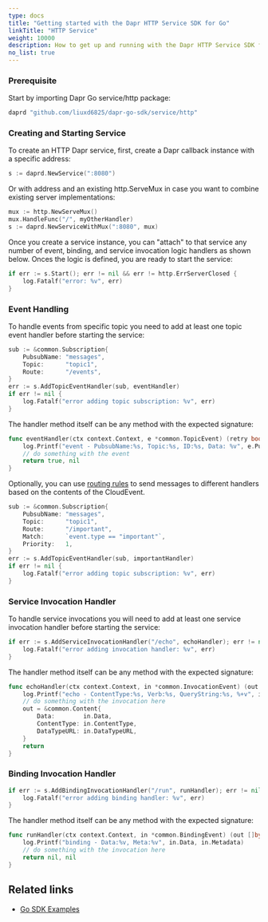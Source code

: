 ```yaml
---
type: docs
title: "Getting started with the Dapr HTTP Service SDK for Go"
linkTitle: "HTTP Service"
weight: 10000
description: How to get up and running with the Dapr HTTP Service SDK for Go
no_list: true
---
```


### Prerequisite
Start by importing Dapr Go service/http package:

```go
daprd "github.com/liuxd6825/dapr-go-sdk/service/http"
```

### Creating and Starting Service
To create an HTTP Dapr service, first, create a Dapr callback instance with a specific address:

```go
s := daprd.NewService(":8080")
```

Or with address and an existing http.ServeMux in case you want to combine existing server implementations:

```go
mux := http.NewServeMux()
mux.HandleFunc("/", myOtherHandler)
s := daprd.NewServiceWithMux(":8080", mux)
```

Once you create a service instance, you can "attach" to that service any number of event, binding, and service invocation logic handlers as shown below. Onces the logic is defined, you are ready to start the service:

```go
if err := s.Start(); err != nil && err != http.ErrServerClosed {
	log.Fatalf("error: %v", err)
}
```

### Event Handling
To handle events from specific topic you need to add at least one topic event handler before starting the service:

```go
sub := &common.Subscription{
	PubsubName: "messages",
	Topic:      "topic1",
	Route:      "/events",
}
err := s.AddTopicEventHandler(sub, eventHandler)
if err != nil {
	log.Fatalf("error adding topic subscription: %v", err)
}
```

The handler method itself can be any method with the expected signature:

```go
func eventHandler(ctx context.Context, e *common.TopicEvent) (retry bool, err error) {
	log.Printf("event - PubsubName:%s, Topic:%s, ID:%s, Data: %v", e.PubsubName, e.Topic, e.ID, e.Data)
	// do something with the event
	return true, nil
}
```

Optionally, you can use [routing rules](https://docs.dapr.io/developing-applications/building-blocks/pubsub/howto-route-messages/) to send messages to different handlers based on the contents of the CloudEvent.

```go
sub := &common.Subscription{
	PubsubName: "messages",
	Topic:      "topic1",
	Route:      "/important",
	Match:      `event.type == "important"`,
	Priority:   1,
}
err := s.AddTopicEventHandler(sub, importantHandler)
if err != nil {
	log.Fatalf("error adding topic subscription: %v", err)
}
```

### Service Invocation Handler
To handle service invocations you will need to add at least one service invocation handler before starting the service:

```go
if err := s.AddServiceInvocationHandler("/echo", echoHandler); err != nil {
	log.Fatalf("error adding invocation handler: %v", err)
}
```

The handler method itself can be any method with the expected signature:


```go
func echoHandler(ctx context.Context, in *common.InvocationEvent) (out *common.Content, err error) {
	log.Printf("echo - ContentType:%s, Verb:%s, QueryString:%s, %+v", in.ContentType, in.Verb, in.QueryString, string(in.Data))
	// do something with the invocation here 
	out = &common.Content{
		Data:        in.Data,
		ContentType: in.ContentType,
		DataTypeURL: in.DataTypeURL,
	}
	return
}
```

### Binding Invocation Handler

```go
if err := s.AddBindingInvocationHandler("/run", runHandler); err != nil {
	log.Fatalf("error adding binding handler: %v", err)
}
```

The handler method itself can be any method with the expected signature:

```go
func runHandler(ctx context.Context, in *common.BindingEvent) (out []byte, err error) {
	log.Printf("binding - Data:%v, Meta:%v", in.Data, in.Metadata)
	// do something with the invocation here 
	return nil, nil
}
```
## Related links
- [Go SDK Examples](https://github.com/liuxd6825/dapr-go-sdk/tree/main/examples)
